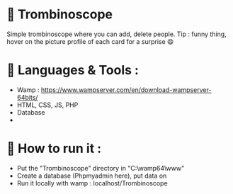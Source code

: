 # :ledger: Trombinoscope 

Simple trombinoscope where you can add, delete people.
Tip : funny thing, hover on the picture profile of each card for a surprise :smile:

# :school_satchel: Languages & Tools :

- Wamp : https://www.wampserver.com/en/download-wampserver-64bits/
- HTML, CSS, JS, PHP
- Database 
-

# :wrench: How to run it :

- Put the "Trombinoscope" directory in "C:\wamp64\www"
- Create a database (Phpmyadmin here), put data on
- Run it locally with wamp : localhost/Trombinoscope
